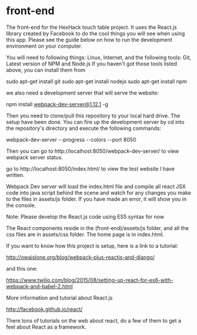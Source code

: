 # front-end
The front-end for the HexHack touch table project. It uses the React.js library created by Facebook to do the cool things you will see when using this app. Please see the guide below on how to run the development environment on your computer.

You will need to following things:
Linux,
Internet,
and the following tools:
Git,
Latest version of NPM and Node.js
If you haven't got those tools listed above, you can install them from 

sudo apt-get install git
sudo apt-get install nodejs
sudo apt-get install npm

we also need a development server that will serve the website:

npm install webpack-dev-server@1.12.1 -g

Then you need to clone/pull this repository to your local hard drive. The setup have been done. You can fire up the development server by cd into the repository's directory and execute the following commands:

webpack-dev-server --progress --colors --port 8050

Then you can go to http://localhost:8050/webpack-dev-server/ to view webpack server status.

go to http://localhost:8050/index.html/ to view the test website I have written.

Webpack Dev server will load the index.html file and compile all react JSX code into java script behind the scene and watch for any changes you make to the files in assets/js folder. If you have made an error, it will show you in the console.


Note: Please develop the React.js code using ES5 syntax for now 

The React components reside in the (front-end)/assets/js folder, and all the css files are in assets/css folder.
The home page is in index.html.

If you want to know how this project is setup, here is a link to a tutorial:

http://owaislone.org/blog/webpack-plus-reactjs-and-django/

and this one: 

https://www.twilio.com/blog/2015/08/setting-up-react-for-es6-with-webpack-and-babel-2.html

More information and tutorial about React.js

http://facebook.github.io/react/

There tons of tutorials on the web about react, do a few of them to get a feel about React as a framework.
